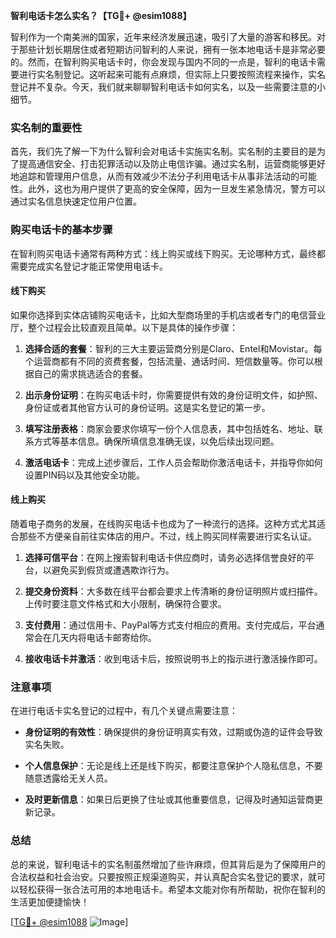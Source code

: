 **智利电话卡怎么实名？【TG💪+ @esim1088】**

智利作为一个南美洲的国家，近年来经济发展迅速，吸引了大量的游客和移民。对于那些计划长期居住或者短期访问智利的人来说，拥有一张本地电话卡是非常必要的。然而，在智利购买电话卡时，你会发现与国内不同的一点是，智利的电话卡需要进行实名制登记。这听起来可能有点麻烦，但实际上只要按照流程来操作，实名登记并不复杂。今天，我们就来聊聊智利电话卡如何实名，以及一些需要注意的小细节。

### 实名制的重要性

首先，我们先了解一下为什么智利会对电话卡实施实名制。实名制的主要目的是为了提高通信安全、打击犯罪活动以及防止电信诈骗。通过实名制，运营商能够更好地追踪和管理用户信息，从而有效减少不法分子利用电话卡从事非法活动的可能性。此外，这也为用户提供了更高的安全保障，因为一旦发生紧急情况，警方可以通过实名信息快速定位用户位置。

### 购买电话卡的基本步骤

在智利购买电话卡通常有两种方式：线上购买或线下购买。无论哪种方式，最终都需要完成实名登记才能正常使用电话卡。

#### 线下购买

如果你选择到实体店铺购买电话卡，比如大型商场里的手机店或者专门的电信营业厅，整个过程会比较直观且简单。以下是具体的操作步骤：

1. **选择合适的套餐**：智利的三大主要运营商分别是Claro、Entel和Movistar。每个运营商都有不同的资费套餐，包括流量、通话时间、短信数量等。你可以根据自己的需求挑选适合的套餐。

2. **出示身份证明**：在购买电话卡时，你需要提供有效的身份证明文件，如护照、身份证或者其他官方认可的身份证明。这是实名登记的第一步。

3. **填写注册表格**：商家会要求你填写一份个人信息表，其中包括姓名、地址、联系方式等基本信息。确保所填信息准确无误，以免后续出现问题。

4. **激活电话卡**：完成上述步骤后，工作人员会帮助你激活电话卡，并指导你如何设置PIN码以及其他安全功能。

#### 线上购买

随着电子商务的发展，在线购买电话卡也成为了一种流行的选择。这种方式尤其适合那些不方便亲自前往实体店的用户。不过，线上购买同样需要进行实名认证。

1. **选择可信平台**：在网上搜索智利电话卡供应商时，请务必选择信誉良好的平台，以避免买到假货或遭遇欺诈行为。

2. **提交身份资料**：大多数在线平台都会要求上传清晰的身份证明照片或扫描件。上传时要注意文件格式和大小限制，确保符合要求。

3. **支付费用**：通过信用卡、PayPal等方式支付相应的费用。支付完成后，平台通常会在几天内将电话卡邮寄给你。

4. **接收电话卡并激活**：收到电话卡后，按照说明书上的指示进行激活操作即可。

### 注意事项

在进行电话卡实名登记的过程中，有几个关键点需要注意：

- **身份证明的有效性**：确保提供的身份证明真实有效，过期或伪造的证件会导致实名失败。
  
- **个人信息保护**：无论是线上还是线下购买，都要注意保护个人隐私信息，不要随意透露给无关人员。

- **及时更新信息**：如果日后更换了住址或其他重要信息，记得及时通知运营商更新记录。

### 总结

总的来说，智利电话卡的实名制虽然增加了些许麻烦，但其背后是为了保障用户的合法权益和社会治安。只要按照正规渠道购买，并认真配合实名登记的要求，就可以轻松获得一张合法可用的本地电话卡。希望本文能对你有所帮助，祝你在智利的生活更加便捷愉快！

[[TG💪+ @esim1088](https://t.me/s/esim1088) ![Image](https://i.postimg.cc/4NQfJmqS/Snipaste-2025-05-13-00-14-12.png)]